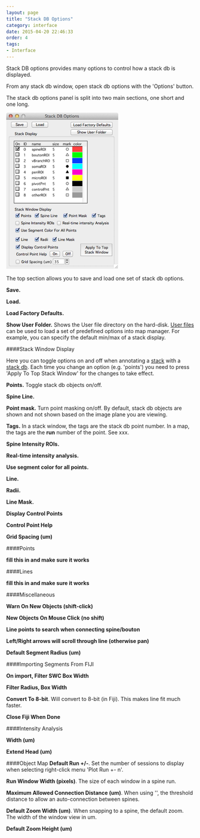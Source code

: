 ```yaml
---
layout: page
title: "Stack DB Options"
category: interface
date: 2015-04-20 22:46:33
order: 4
tags:
- Interface
---
```



Stack DB options provides many options to control how a stack db is displayed.

From any stack db window, open stack db options with the 'Options' button.

The stack db options panel is split into two main sections, one short and one long.

<IMG class="img-float-left" SRC="../images/mm3/mm3-stackdb-options-short.png" WIDTH="300">

The top section allows you to save and load one set of stack db options.

**Save.**

**Load.**

**Load Factory Defaults.**

**Show User Folder.** Shows the User file directory on the hard-disk. [User files][3] can be used to load a set of predefined options into map manager. For example, you can specify the default min/max of a stack display.


####Stack Window Display

Here you can toggle options on and off when annotating a [stack][1] with a [stack db][2]. Each time you change an option (e.g. 'points') you need to press 'Apply To Top Stack Window' for the changes to take effect.

**Points.** Toggle stack db objects on/off.

**Spine Line.**

**Point mask.** Turn point masking on/off. By default, stack db objects are  shown and not shown based on the image plane you are viewing.

**Tags.** In a stack window, the tags are the stack db point number. In a map, the tags are the **run** number of the point. See xxx.

**Spine Intensity ROIs.**

**Real-time intensity analysis.**

**Use segment color for all points.**


**Line.**

**Radii.**

**Line Mask.**

**Display Control Points**

**Control Point Help**

**Grid Spacing (um)**

####Points

**fill this in and make sure it works**

####Lines

**fill this in and make sure it works**

####Miscellaneous

**Warn On New Objects (shift-click)**

**New Objects On Mouse Click (no shift)**

**Line points to search when connecting spine/bouton**

**Left/Right arrows will scroll through line (otherwise pan)**

**Default Segment Radius (um)**

####Importing Segments From FIJI

**On import, Filter SWC Box Width**

**Filter Radius, Box Width**

**Convert To 8-bit**. Will convert to 8-bit (in Fiji). This makes line fit much faster.

**Close Fiji When Done**

####Intensity Analysis

**Width (um)**

**Extend Head (um)**

####Object Map
**Default Run +/-**. Set the number of sessions to display when selecting right-click menu 'Plot Run +- n'.

**Run Window Width (pixels)**. The size of each window in a spine run.

**Maximum Allowed Connection Distance (um)**. When using '', the threshold distance to allow an auto-connection between spines.

**Default Zoom Width (um)**. When snapping to a spine, the default zoom. The width of the window view in um.

**Default Zoom Height (um)**



[1]: /mapmanager/stack/
[2]: /mapmanager/annotating-a-stack/
[3]: /mapmanager/user-files/
